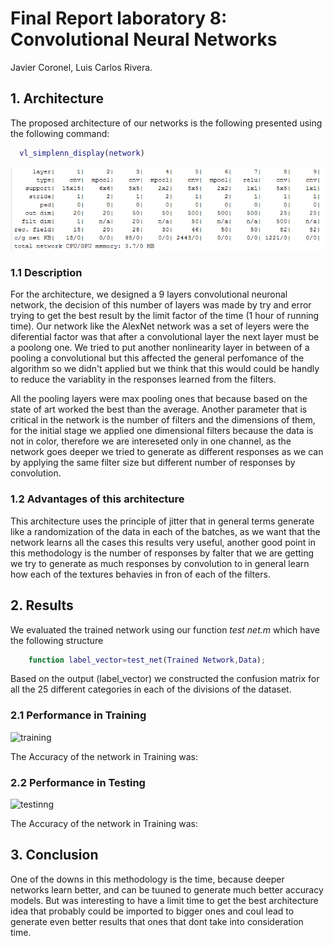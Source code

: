 # Final Report laboratory 8: Convolutional Neural Networks

Javier Coronel, Luis Carlos Rivera.

## 1. Architecture

The proposed architecture of our networks is the following presented using the following command:
 ```matlab
   vl_simplenn_display(network)
```
![Architecture](/lab8_cnn/red.PNG)
### 1.1 Description
For the architecture, we designed a 9 layers convolutional neuronal network, the decision of this number of layers was made by try and error trying to get the best result by the limit factor of the time (1 hour of running time). Our network like the AlexNet network was a set of leyers were the diferential factor was that after a convolutional layer the next layer must be a poolong one. We tried to put another nonlinearity layer in between of a pooling a convolutional but this affected the general perfomance of the algorithm so we didn't applied but we think that this would could be handly to reduce the variablity in the responses learned from the filters.

All the pooling layers were max pooling ones that because based on the state of art worked the best than the average. Another parameter that is critical in the network is the number of filters and the dimensions of them, for the initial stage we applied one dimensional filters because the data is not in color, therefore we are intereseted only in one channel, as the network goes deeper we tried to generate as different responses as we can by applying the same filter size but different number of responses by convolution.
### 1.2 Advantages of this architecture
This architecture uses the principle of jitter that in general terms generate like a randomization of the data in each of the batches, as we want that the network learns all the cases this results very useful, another good point in this methodology is the number of responses by falter that we are getting we try to generate as much responses by convolution to in general learn how each of the textures behavies in fron of each of the filters.
## 2. Results
We evaluated the trained network using our function _test net.m_ which have the following structure
```matlab
	function label_vector=test_net(Trained Network,Data);
```
Based on the output (label_vector) we constructed the confusion matrix for all the 25 different categories in each of the divisions of the dataset.
### 2.1 Performance in Training
![training](/training.png)

The Accuracy of the network in Training was:
### 2.2 Performance in Testing
![testinng](/testing.png)

The Accuracy of the network in Training was:

## 3. Conclusion

One of the downs in this methodology is the time, because deeper networks learn better, and can be tuuned to generate much better accuracy models. But was interesting to have a limit time to get the best architecture idea that probably could be imported to bigger ones and coul lead to generate even better results that ones that dont take into consideration time.
